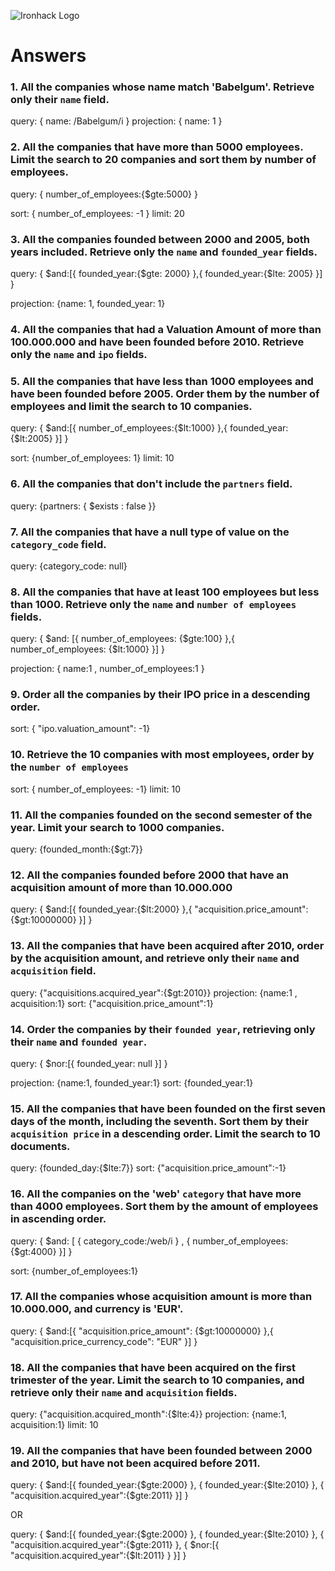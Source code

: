![Ironhack Logo](https://i.imgur.com/1QgrNNw.png)

<!--query: /You should copy/paste the query in here/
    projection: /You should copy/paste the projection in here/
    sort: /You should copy/paste the sort in here/
    skip: /You should copy/paste the skip in here/
    limit: /You should copy/paste the limit in here/ -->

# Answers

### 1. All the companies whose name match 'Babelgum'. Retrieve only their `name` field.

query: { name: /Babelgum/i }
projection: { name: 1 }


### 2. All the companies that have more than 5000 employees. Limit the search to 20 companies and sort them by **number of employees**.

query: 
{
    number_of_employees:{$gte:5000}
}

sort: { number_of_employees: -1 }
limit: 20


### 3. All the companies founded between 2000 and 2005, both years included. Retrieve only the `name` and `founded_year` fields.

query: 
{
    $and:[{
        founded_year:{$gte: 2000}
    },{
        founded_year:{$lte: 2005}
    }]
}

projection: {name: 1, founded_year: 1}


### 4. All the companies that had a Valuation Amount of more than 100.000.000 and have been founded before 2010. Retrieve only the `name` and `ipo` fields.

<!-- Your Code Goes Here -->


### 5. All the companies that have less than 1000 employees and have been founded before 2005. Order them by the number of employees and limit the search to 10 companies.

query:
{
    $and:[{
        number_of_employees:{$lt:1000}
    },{
        founded_year:{$lt:2005}
    }]
}

sort: {number_of_employees: 1}
limit: 10


### 6. All the companies that don't include the `partners` field.

query: {partners: { $exists : false }}


### 7. All the companies that have a null type of value on the `category_code` field.

query: {category_code: null}

### 8. All the companies that have at least 100 employees but less than 1000. Retrieve only the `name` and `number of employees` fields.

query:
{
    $and: [{
        number_of_employees: {$gte:100}
    },{
        number_of_employees: {$lt:1000}
    }]
}

projection: { name:1 , number_of_employees:1 }


### 9. Order all the companies by their IPO price in a descending order.

sort: { "ipo.valuation_amount": -1}


### 10. Retrieve the 10 companies with most employees, order by the `number of employees`

sort: { number_of_employees: -1}
limit: 10


### 11. All the companies founded on the second semester of the year. Limit your search to 1000 companies.

query: {founded_month:{$gt:7}}


### 12. All the companies founded before 2000 that have an acquisition amount of more than 10.000.000

query:
{
    $and:[{
        founded_year:{$lt:2000}
    },{
        "acquisition.price_amount":{$gt:10000000}
    }]
}


### 13. All the companies that have been acquired after 2010, order by the acquisition amount, and retrieve only their `name` and `acquisition` field.

query: {"acquisitions.acquired_year":{$gt:2010}}
projection: {name:1 , acquisition:1} 
sort: {"acquisition.price_amount":1}


### 14. Order the companies by their `founded year`, retrieving only their `name` and `founded year`.

query: 
{
    $nor:[{
        founded_year: null
    }]
}

projection: {name:1, founded_year:1}
sort: {founded_year:1}



### 15. All the companies that have been founded on the first seven days of the month, including the seventh. Sort them by their `acquisition price` in a descending order. Limit the search to 10 documents.

query: {founded_day:{$lte:7}}
sort: {"acquisition.price_amount":-1}


### 16. All the companies on the 'web' `category` that have more than 4000 employees. Sort them by the amount of employees in ascending order.

query:
{
    $and: [ {
        category_code:/web/i
    } , {
        number_of_employees:{$gt:4000}
    }]
}

sort: {number_of_employees:1}


### 17. All the companies whose acquisition amount is more than 10.000.000, and currency is 'EUR'.

query:
{ 
    $and:[{
        "acquisition.price_amount": {$gt:10000000}
    },{
        "acquisition.price_currency_code": "EUR"
    }]
}


### 18. All the companies that have been acquired on the first trimester of the year. Limit the search to 10 companies, and retrieve only their `name` and `acquisition` fields.

query: {"acquisition.acquired_month":{$lte:4}}
projection: {name:1, acquisition:1}
limit: 10


### 19. All the companies that have been founded between 2000 and 2010, but have not been acquired before 2011.

query:
{
    $and:[{
        founded_year:{$gte:2000}
    }, {
        founded_year:{$lte:2010}
    }, {
        "acquisition.acquired_year":{$gte:2011}
    }]
}

OR

query:
{
    $and:[{
        founded_year:{$gte:2000}
    }, {
        founded_year:{$lte:2010}
    }, {
        "acquisition.acquired_year":{$gte:2011}
    }, {
        $nor:[{
            "acquisition.acquired_year":{$lt:2011}
        }
    }]
}

